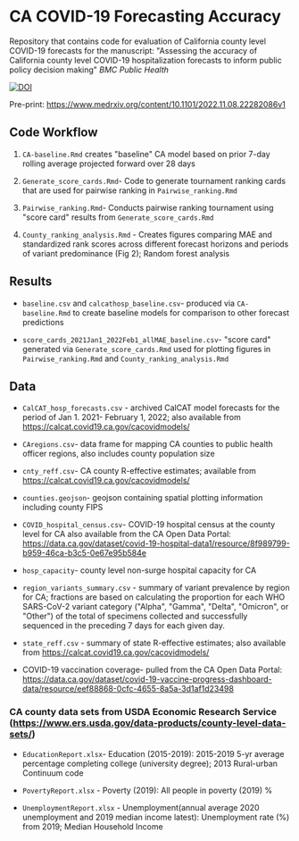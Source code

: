 # CA COVID-19 Forecasting Accuracy

Repository that contains code for evaluation of California county level COVID-19 forecasts for the manuscript: "Assessing the accuracy of California county level COVID-19 hospitalization forecasts to inform public policy decision making" *BMC Public Health*

[![DOI](https://zenodo.org/badge/557528158.svg)](https://zenodo.org/badge/latestdoi/557528158)

Pre-print: https://www.medrxiv.org/content/10.1101/2022.11.08.22282086v1

## Code Workflow

1) `CA-baseline.Rmd` creates "baseline" CA model based on prior 7-day rolling average projected forward over 28 days

2) `Generate_score_cards.Rmd`- Code to generate tournament ranking cards that are used for pairwise ranking in `Pairwise_ranking.Rmd`

3) `Pairwise_ranking.Rmd`- Conducts pairwise ranking tournament using "score card" results from `Generate_score_cards.Rmd`

4) `County_ranking_analysis.Rmd` - Creates figures comparing MAE and standardized rank scores across different forecast horizons and periods of variant predominance (Fig 2); Random forest analysis


## Results

* `baseline.csv` and `calcathosp_baseline.csv`- produced via `CA-baseline.Rmd` to create baseline models for comparison to other forecast predictions

* `score_cards_2021Jan1_2022Feb1_allMAE_baseline.csv`- "score card" generated via `Generate_score_cards.Rmd` used for plotting figures in `Pairwise_ranking.Rmd` and `County_ranking_analysis.Rmd`

## Data

* `CalCAT_hosp_forecasts.csv` - archived CalCAT model forecasts for the period of Jan 1. 2021- February 1, 2022; also available from https://calcat.covid19.ca.gov/cacovidmodels/

* `CAregions.csv`- data frame for mapping CA counties to public health officer regions, also includes county population size

* `cnty_reff.csv`- CA county R-effective estimates; available from https://calcat.covid19.ca.gov/cacovidmodels/

* `counties.geojson`- geojson containing spatial plotting information including county FIPS

* `COVID_hospital_census.csv`- COVID-19 hospital census at the county level for CA also available from the CA Open Data Portal: https://data.ca.gov/dataset/covid-19-hospital-data1/resource/8f989799-b959-46ca-b3c5-0e67e95b584e

* `hosp_capacity`- county level non-surge hospital capacity for CA

* `region_variants_summary.csv` - summary of variant prevalence by region for CA; fractions are based on calculating the proportion for each WHO SARS-CoV-2 variant category ("Alpha", "Gamma", "Delta", "Omicron", or "Other") of the total of specimens collected and successfully sequenced in the preceding 7 days for each given day.

* `state_reff.csv` - summary of state R-effective estimates; also available from https://calcat.covid19.ca.gov/cacovidmodels/

* COVID-19 vaccination coverage- pulled from the CA Open Data Portal: https://data.ca.gov/dataset/covid-19-vaccine-progress-dashboard-data/resource/eef88868-0cfc-4655-8a5a-3d1af1d23498


### CA county data sets from USDA Economic Research Service (https://www.ers.usda.gov/data-products/county-level-data-sets/)

* `EducationReport.xlsx`- Education (2015-2019): 2015-2019 5-yr average percentage completing college (university degree); 2013 Rural-urban Continuum code

* `PovertyReport.xlsx` - Poverty (2019): All people in poverty (2019) %

* `UnemploymentReport.xlsx` - Unemployment(annual average 2020 unemployment and 2019 median income latest): Unemployment rate (%) from 2019; Median Household Income



